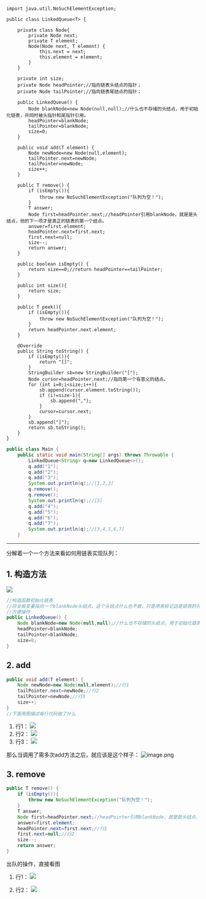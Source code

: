 ``` javapackage DataStructure;

import java.util.NoSuchElementException;

public class LinkedQueue<T> {

    private class Node{
        private Node next;
        private T element;
        Node(Node next, T element) {
            this.next = next;
            this.element = element;
        }
    }

    private int size;
    private Node headPointer;//指向链表头结点的指针；
    private Node tailPointer;//指向链表尾结点的指针；

    public LinkedQueue() {
        Node blankNode=new Node(null,null);//什么也不存储的头结点，用于初始化链表，并同时被头指针和尾指针引用。
        headPointer=blankNode;
        tailPointer=blankNode;
        size=0;
    }

    public void add(T element) {
        Node newNode=new Node(null,element);
        tailPointer.next=newNode;
        tailPointer=newNode;
        size++;
    }

    public T remove() {
        if (isEmpty()){
            throw new NoSuchElementException("队列为空！");
        }
        T answer;
        Node first=headPointer.next;//headPointer引用blankNode，就是是头结点，他的下一项才是真正的链表的第一个结点。
        answer=first.element;
        headPointer.next=first.next;
        first.next=null;
        size--;
        return answer;
    }

    public boolean isEmpty() {
        return size==0;//return headPointer==tailPointer;
    }

    public int size(){
        return size;
    }
    
    public T peek(){
        if (isEmpty()){
            throw new NoSuchElementException("队列为空！");
        }
        return headPointer.next.element;
    }

    @Override
    public String toString() {
        if (isEmpty()){
            return "[]";
        }
        StringBuilder sb=new StringBuilder("[");
        Node cursor=headPointer.next;//指向第一个有意义的结点。
        for (int i=0;i<size;i++){
            sb.append(cursor.element.toString());
            if (i!=size-1){
                sb.append(",");
            }
            cursor=cursor.next;
        }
        sb.append("]");
        return sb.toString();
    }
}
```
``` java
public class Main {
    public static void main(String[] args) throws Throwable {
        LinkedQueue<String> q=new LinkedQueue<>();
        q.add("1");
        q.add("2");
        q.add("3");
        System.out.println(q);//[1,2,3]
        q.remove();
        q.remove();
        System.out.println(q);//[3]
        q.add("4");
        q.add("5");
        q.add("6");
        q.add("7");
        System.out.println(q);//[3,4,5,6,7]
    }
```
---

分解着一个一个方法来看如何用链表实现队列：
## 1. 构造方法
![](https://upload-images.jianshu.io/upload_images/7177220-a3498f69c87e18e7.png?imageMogr2/auto-orient/strip%7CimageView2/2/w/1240)
``` java
//构造函数初始化链表
//将全局变量指向一个blankNode头结点，这个头结点什么也不做，只是用来标记这是链表的开头。
//方便操作
public LinkedQueue() {
    Node blankNode=new Node(null,null);//什么也不存储的头结点，用于初始化链表，并同时被头指针和尾指针引用。
    headPointer=blankNode;
    tailPointer=blankNode;
    size=0;
}
```
## 2. add
``` java
public void add(T element) {
    Node newNode=new Node(null,element);//行1
    tailPointer.next=newNode;//行2
    tailPointer=newNode;//行3
    size++;
}
//下面用图描述每行代码做了什么
```
  1. 行1：
![](https://upload-images.jianshu.io/upload_images/7177220-ea6800a0525a79dd.png?imageMogr2/auto-orient/strip%7CimageView2/2/w/1240)
  2. 行2：
![](https://upload-images.jianshu.io/upload_images/7177220-93812004a2e25d2d.png?imageMogr2/auto-orient/strip%7CimageView2/2/w/1240)
  3. 行3：
![](https://upload-images.jianshu.io/upload_images/7177220-bfbd29340983826a.png?imageMogr2/auto-orient/strip%7CimageView2/2/w/1240)

那么当调用了需多次add方法之后，就应该是这个样子：
![image.png](https://upload-images.jianshu.io/upload_images/7177220-acf1fdfa1eff1301.png?imageMogr2/auto-orient/strip%7CimageView2/2/w/200)

## 3. remove
``` java
public T remove() {
    if (isEmpty()){
        throw new NoSuchElementException("队列为空！");
    }
    T answer;
    Node first=headPointer.next;//headPointer引用blankNode，就是是头结点，他的下一项才是真正的链表的第一个结点。
    answer=first.element;
    headPointer.next=first.next;//行1
    first.next=null;//行2
    size--;
    return answer;
}
```
出队的操作，直接看图
 1. 行1：
![](https://upload-images.jianshu.io/upload_images/7177220-f52f527a85eeaf0f.png?imageMogr2/auto-orient/strip%7CimageView2/2/w/1240)

  2. 行2：
![](https://upload-images.jianshu.io/upload_images/7177220-04b57e35c28513bd.png?imageMogr2/auto-orient/strip%7CimageView2/2/w/1240)










